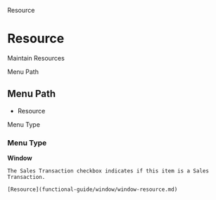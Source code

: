 
Resource
# Resource


Maintain Resources

Menu Path
## Menu Path



- Resource

Menu Type
### Menu Type

**Window**

```
The Sales Transaction checkbox indicates if this item is a Sales Transaction.
```

```
[Resource](functional-guide/window/window-resource.md)
```